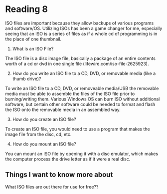 # Reading 8

ISO files are important because they allow backups of various programs and software/OS.  Utilizing ISOs has been a game changer for me, especially seeing that an ISO is a series of files as if a whole cd of programming is in the place of one thumbnail.  

1. What is an ISO File?

The ISO file is a disc image file, basically a package of an entire contents worth of a cd or dvd in one single file (lifewire.com/iso-file-2625923).

2. How do you write an ISO file to a CD, DVD, or removable media (like a thumb drive)?

To write an ISO file to a CD, DVD, or removeable media/USB the removable media must be able to assemble the files of the ISO file prior to burning/writing them.  Various Windows OS can burn ISO without additional software, but certain other software could be needed to format and flash the ISO onto the removable media in an assembled way.

3. How do you create an ISO file?

To create an ISO file, you would need to use a program that makes the image file from the disc, cd, etc.

4. How do you mount an ISO file?

You can mount an ISO file by opening it with a disc emulator, which makes the computer process the drive letter as if it were a real disc.

## Things I want to know more about

What ISO files are out there for use for free??
